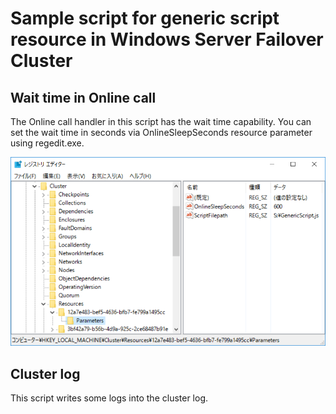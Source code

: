 # Sample script for generic script resource in Windows Server Failover Cluster

## Wait time in Online call

The Online call handler in this script has the wait time capability. You can set the wait time in seconds via OnlineSleepSeconds resource parameter using regedit.exe.

![OnlineSleepSeconds resource parameter](./images/regedit.png)

## Cluster log

This script writes some logs into the cluster log.
